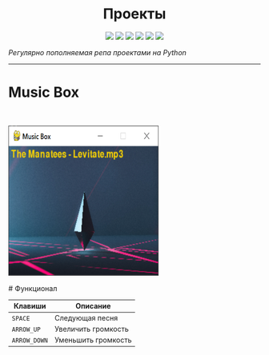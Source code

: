 
<h1 align="center">Проекты</h1>

<p align="left">
 
</p>

<p align="right">
  


<p align="center">
  <img src="https://img.shields.io/badge/made%20on-python-blue" >
  <img src="https://img.shields.io/badge/frameworks-brightgreen">
  <img src="https://img.shields.io/github/license/jonotyan/python">
  <img src="https://img.shields.io/badge/%20-%20-white" >
  <a href="https://t.me/openlaketv"><img src="https://img.shields.io/badge/%20more%20guides-here-informational"></a>
  <img src="https://img.shields.io/github/stars/jonotyan/python">
</p>

_Регулярно пополняемая репа проектами на Python_

---

<div>
 <h1>Music Box</h1> <br>
  <p>
    <img src="PROJEC_IMGS/musicbox.png" alt='Главный экран игры' width='300' height='300'>
  </p>
  # Функционал
 
  | Клавиши     | Описание            |
  | ----------- | --------------------|
  | `SPACE`     | Следующая песня     |
  | `ARROW_UP`  | Увеличить громкость |
  | `ARROW_DOWN`| Уменьшить громкость |
 
</div>



<div>
 
</div>
